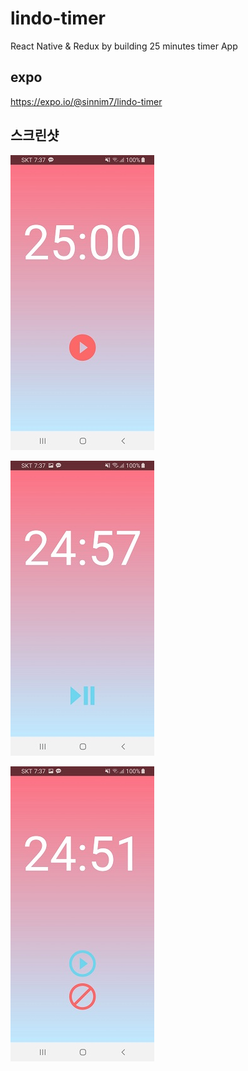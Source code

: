 # lindo-timer

React Native &amp; Redux by building 25 minutes timer App

## expo

https://expo.io/@sinnim7/lindo-timer

## 스크린샷

![permission](<./images/Lindo Timer App-1.jpg>)

![loading](<./images/Lindo Timer App-2.jpg>)

![weather](<./images/Lindo Timer App-3.jpg>)
